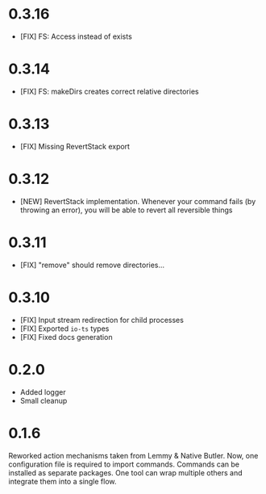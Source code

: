 # 0.3.16

* [FIX] FS: Access instead of exists

# 0.3.14

* [FIX] FS: makeDirs creates correct relative directories

# 0.3.13

* [FIX] Missing RevertStack export

# 0.3.12

* [NEW] RevertStack implementation. Whenever your command fails (by throwing an error), you will be able to revert all reversible things

# 0.3.11

* [FIX] "remove" should remove directories...

# 0.3.10

* [FIX] Input stream redirection for child processes
* [FIX] Exported `io-ts` types
* [FIX] Fixed docs generation 

# 0.2.0

* Added logger
* Small cleanup

# 0.1.6

Reworked action mechanisms taken from Lemmy & Native Butler.
Now, one configuration file is required to import commands. Commands can be installed as separate packages. One tool can wrap multiple others and integrate them into a single flow.
